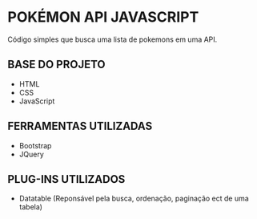 # POKÉMON API JAVASCRIPT
Código simples que busca uma lista de pokemons em uma API.

## BASE DO PROJETO
- HTML
- CSS
- JavaScript

## FERRAMENTAS UTILIZADAS
- Bootstrap
- JQuery

## PLUG-INS UTILIZADOS
- Datatable (Reponsável pela busca, ordenação, paginação ect de uma tabela)
